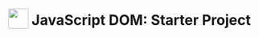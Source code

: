 <h1 align="center">
<img width="40" valign="bottom" src="https://ultimatecourses.com/static/icons/javascript.svg">
JavaScript DOM: Starter Project
</h1>
